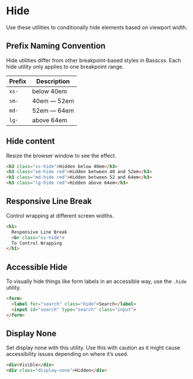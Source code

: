 # Hide

Use these utilities to conditionally hide elements based on viewport width.

## Prefix Naming Convention

Hide utilities differ from other breakpoint-based styles in Basscss. Each hide utility only applies to one breakpoint range.

Prefix | Description
---|---
`xs-` | below 40em
`sm-` | 40em — 52em
`md-` | 52em — 64em
`lg-` | above 64em

## Hide content
Resize the browser window to see the effect.

```html
<h3 class="xs-hide">Hidden below 40em</h3>
<h3 class="sm-hide red">Hidden between 40 and 52em</h3>
<h3 class="md-hide red">Hidden between 52 and 64em</h3>
<h3 class="lg-hide red">Hidden above 64em</h3>
```

## Responsive Line Break
Control wrapping at different screen widths.

```html
<h1>
  Responsive Line Break
  <br class="xs-hide">
  To Control Wrapping
</h1>
```

## Accessible Hide

To visually hide things like form labels in an accessible way, use the `.hide` utility.

```html
<form>
  <label for="search" class="hide">Search</label>
  <input id="search" type="search" class="input">
</form>
```

## Display None

Set display none with this utility. Use this with caution as it might cause accessibility issues depending on where it’s used.

```html
<div>Visible</div>
<div class="display-none">Hidden</div>
```

